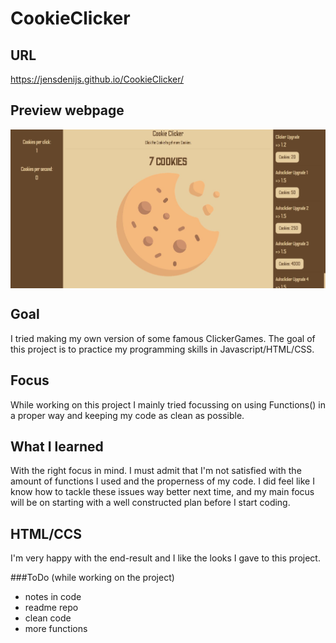 # CookieClicker

## URL
https://jensdenijs.github.io/CookieClicker/


## Preview webpage
<img alt= "webpage" src="Pic/cookieclicker.JPG" align="center"/>


## Goal
I tried making my own version of some famous ClickerGames.
The goal of this project is to practice my programming skills in Javascript/HTML/CSS.


## Focus
While working on this project I mainly tried focussing on using Functions() in a proper way and keeping my code as clean as possible.


## What I learned
With the right focus in mind. I must admit that I'm not satisfied with the amount of functions I used and the properness of my code. 
I did feel like I know how to tackle these issues way better next time, and my main focus will be on starting with a well constructed plan before I start coding.


## HTML/CCS
I'm very happy with the end-result and I like the looks I gave to this project.




###ToDo (while working on the project)
- notes in code
- readme repo
- clean code
- more functions
